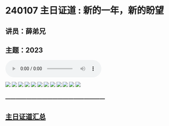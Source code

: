 # 240107 主日证道 : 新的一年，新的盼望
## 讲员：薛弟兄
## 主题：2023

<audio controls src="./240107.mp3"></audio>

![](./01.jpg)
![](./02.jpg)
![](./03.jpg)
![](./04.jpg)
![](./05.jpg)
![](./06.jpg)
![](./07.jpg)
![](./08.jpg)
![](./09.jpg)
![](./10.jpg)
![](./11.jpg)
![](./12.jpg)



### ———————————————————

## [主日证道汇总](https://nccchurch.github.io/Sermons/)





